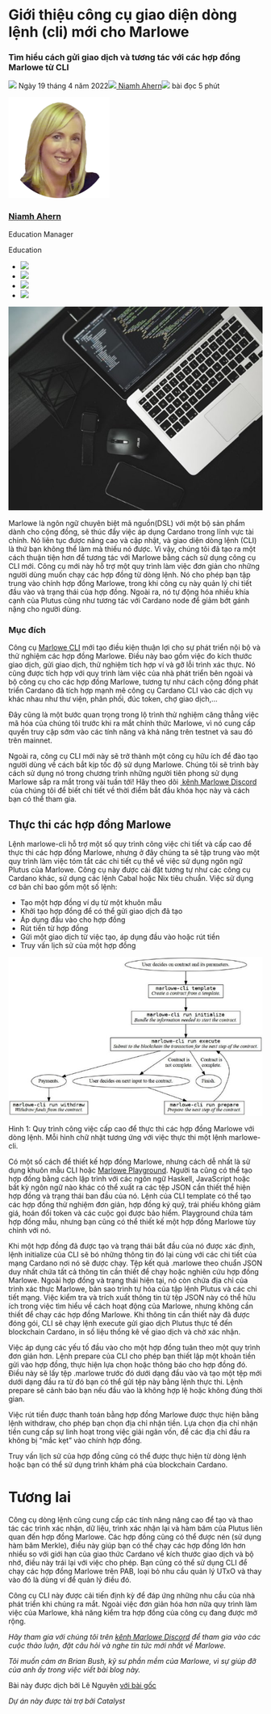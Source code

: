 # Giới thiệu công cụ giao diện dòng lệnh (cli) mới cho Marlowe

### **Tìm hiểu cách gửi giao dịch và tương tác với các hợp đồng Marlowe từ CLI**

![](img/2022-04-19-introducing-the-new-command-line-interface-tool-for-marlowe.002.png) Ngày 19 tháng 4 năm 2022![](img/2022-04-19-introducing-the-new-command-line-interface-tool-for-marlowe.002.png)[ Niamh Ahern](/en/blog/authors/niamh-ahern/page-1/)![](img/2022-04-19-introducing-the-new-command-line-interface-tool-for-marlowe.003.png) bài đọc 5 phút

![Niamh Ahern](img/2022-04-19-introducing-the-new-command-line-interface-tool-for-marlowe.004.png)[](/en/blog/authors/niamh-ahern/page-1/)

### [**Niamh Ahern**](/en/blog/authors/niamh-ahern/page-1/)

Education Manager

Education

- ![](img/2022-04-19-introducing-the-new-command-line-interface-tool-for-marlowe.005.png)[](mailto:niamh.ahern@iohk.io "Email")
- ![](img/2022-04-19-introducing-the-new-command-line-interface-tool-for-marlowe.006.png)[](https://www.linkedin.com/in/niamh-ahern-67849949/ "LinkedIn")
- ![](img/2022-04-19-introducing-the-new-command-line-interface-tool-for-marlowe.007.png)[](https://twitter.com/nahern_iohk?lang=en "Twitter")
- ![](img/2022-04-19-introducing-the-new-command-line-interface-tool-for-marlowe.008.png)[](https://github.com/nahern "GitHub")

![Giới thiệu công cụ giao diện dòng lệnh mới cho Marlowe](img/2022-04-19-introducing-the-new-command-line-interface-tool-for-marlowe.009.jpeg)

Marlowe là ngôn ngữ chuyên biệt mã nguồn(DSL) với một bộ sản phẩm dành cho cộng đồng, sẽ thúc đẩy việc áp dụng Cardano trong lĩnh vực tài chính. Nó liên tục được nâng cao và cập nhật, và giao diện dòng lệnh (CLI) là thứ bạn không thể làm mà thiếu nó được. Vì vậy, chúng tôi đã tạo ra một cách thuận tiện hơn để tương tác với Marlowe bằng cách sử dụng công cụ CLI mới. Công cụ mới này hỗ trợ một quy trình làm việc đơn giản cho những người dùng muốn chạy các hợp đồng từ dòng lệnh. Nó cho phép bạn tập trung vào chính hợp đồng Marlowe, trong khi công cụ này quản lý chi tiết đầu vào và trạng thái của hợp đồng. Ngoài ra, nó tự động hóa nhiều khía cạnh của Plutus cũng như tương tác với Cardano node để giảm bớt gánh nặng cho người dùng.

### **Mục đích**

Công cụ [Marlowe CLI](https://github.com/input-output-hk/marlowe-cardano/blob/cli-blog-april2022/marlowe-cli/ReadMe.md) mới tạo điều kiện thuận lợi cho sự phát triển nội bộ và thử nghiệm các hợp đồng Marlowe. Điều này bao gồm việc đo kích thước giao dịch, gửi giao dịch, thử nghiệm tích hợp ví và gỡ lỗi trình xác thực. Nó cũng được tích hợp với quy trình làm việc của nhà phát triển bên ngoài và bộ công cụ cho các hợp đồng Marlowe, tương tự như cách cộng đồng phát triển Cardano đã tích hợp mạnh mẽ công cụ Cardano CLI vào các dịch vụ khác nhau như thư viện, phân phối, đúc token, chợ giao dịch,…

Đây cũng là một bước quan trọng trong lộ trình thử nghiệm căng thẳng việc  mã hóa của chúng tôi trước khi ra mắt chính thức Marlowe, vì nó cung cấp quyền truy cập sớm vào các tính năng và khả năng trên testnet và sau đó trên mainnet.

Ngoài ra, công cụ CLI mới này sẽ trở thành một công cụ hữu ích để đào tạo người dùng về cách bắt kịp tốc độ sử dụng Marlowe. Chúng tôi sẽ trình bày cách sử dụng nó trong chương trình những người tiên phong sử dụng Marlowe sắp ra mắt trong vài tuần tới! Hãy theo dõi [ kênh Marlowe Discord](https://discord.com/channels/826816523368005654/936295815926927390/936316494042779698)  của chúng tôi để biết chi tiết về thời điểm bắt đầu khóa học này và cách bạn có thể tham gia.

## **Thực thi các hợp đồng Marlowe**

Lệnh marlowe-cli hỗ trợ một số quy trình công việc chi tiết và cấp cao để thực thi các hợp đồng Marlowe, nhưng ở đây chúng ta sẽ tập trung vào một quy trình làm việc tóm tắt các chi tiết cụ thể về việc sử dụng ngôn ngữ Plutus của Marlowe. Công cụ này được cài đặt tương tự như các công cụ Cardano khác, sử dụng các lệnh Cabal hoặc Nix tiêu chuẩn. Việc sử dụng cơ bản chỉ bao gồm một số lệnh:

- Tạo một hợp đồng ví dụ từ một khuôn mẫu
- Khởi tạo hợp đồng để có thể gửi giao dịch đã tạo
-  Áp dụng đầu vào cho hợp đồng
- Rút tiền từ hợp đồng
- Gửi một giao dịch từ việc tạo, áp dụng đầu vào hoặc rút tiền
- Truy vấn lịch sử của một hợp đồng

![](img/2022-04-19-introducing-the-new-command-line-interface-tool-for-marlowe.010.jpeg)

Hình 1: Quy trình công việc cấp cao để thực thi các hợp đồng Marlowe với dòng lệnh. Mỗi hình chữ nhật tương ứng với việc thực thi một lệnh marlowe-cli.

Có một số cách để thiết kế hợp đồng Marlowe, nhưng cách dễ nhất là sử dụng khuôn mẫu CLI hoặc [Marlowe Playground](https://iohk.io/en/blog/posts/2022/03/04/diving-deeper-into-the-marlowe-playground/). Người ta cũng có thể tạo hợp đồng bằng cách lập trình với các ngôn ngữ Haskell, JavaScript hoặc bất kỳ ngôn ngữ nào khác có thể xuất ra các tệp JSON cần thiết thể hiện hợp đồng và trạng thái ban đầu của nó. Lệnh của CLI template có thể tạo các hợp đồng thử nghiệm đơn giản, hợp đồng ký quỹ, trái phiếu không giảm giá, hoán đổi token và các cuộc gọi được bảo hiểm. Playground chứa tám hợp đồng mẫu, nhưng bạn cũng có thể thiết kế một hợp đồng Marlowe tùy chỉnh với nó.

Khi một hợp đồng đã được tạo và trạng thái bắt đầu của nó được xác định, lệnh initialize của CLI sẽ bó những thông tin đó lại cùng với các chi tiết của mạng Cardano nơi nó sẽ được chạy. Tệp kết quả .marlowe theo chuẩn JSON duy nhất chứa tất cả thông tin cần thiết để chạy hoặc nghiên cứu hợp đồng Marlowe. Ngoài hợp đồng và trạng thái hiện tại, nó còn chứa địa chỉ của trình xác thực Marlowe, bản sao trình tự hóa của tập lệnh Plutus và các chi tiết mạng. Việc kiểm tra và trích xuất thông tin từ tệp JSON này có thể hữu ích trong việc tìm hiểu về cách hoạt động của Marlowe, nhưng không cần thiết để chạy các hợp đồng Marlowe. Khi thông tin cần thiết này đã được đóng gói, CLI sẽ chạy lệnh execute gửi giao dịch Plutus thực tế đến blockchain Cardano, in số liệu thống kê về giao dịch và chờ xác nhận.

Việc áp dụng các yếu tố đầu vào cho một hợp đồng tuân theo một quy trình đơn giản hơn. Lệnh prepare của CLI cho phép bạn thiết lập một khoản tiền gửi vào hợp đồng, thực hiện lựa chọn hoặc thông báo cho hợp đồng đó. Điều này sẽ lấy tệp .marlowe trước đó dưới dạng đầu vào và tạo một tệp mới dưới dạng đầu ra từ đó bạn có thể gửi tệp này bằng lệnh thực thi. Lệnh prepare sẽ cảnh báo bạn nếu đầu vào là không hợp lệ hoặc không đúng thời gian.

Việc rút tiền được thanh toán bằng hợp đồng Marlowe được thực hiện bằng lệnh withdraw, cho phép bạn chọn địa chỉ nhận tiền. Lựa chọn địa chỉ nhận tiền cung cấp sự linh hoạt trong việc giải ngân vốn, để các địa chỉ đầu ra không bị “mắc kẹt” vào chính hợp đồng.

Truy vấn lịch sử của hợp đồng cũng có thể được thực hiện từ dòng lệnh hoặc bạn có thể sử dụng trình khám phá của blockchain Cardano.

# **Tương lai**

Công cụ dòng lệnh cũng cung cấp các tính năng nâng cao để tạo và thao tác các trình xác nhận, dữ liệu, trình xác nhận lại và hàm băm của Plutus liên quan đến hợp đồng Marlowe. Các hợp đồng cũng có thể được nén (sử dụng hàm băm Merkle), điều này giúp bạn có thể chạy các hợp đồng lớn hơn nhiều so với giới hạn của giao thức Cardano về kích thước giao dịch và bộ nhớ, điều này trái lại với việc cho phép. Bạn cũng có thể sử dụng CLI để chạy các hợp đồng Marlowe trên PAB, loại bỏ nhu cầu quản lý UTxO và thay vào đó là dùng ví  để quản lý điều đó.

Công cụ CLI này được cải tiến định kỳ để đáp ứng những nhu cầu của nhà phát triển khi chúng ra mắt. Ngoài việc đơn giản hóa hơn nữa quy trình làm việc của Marlowe, khả năng kiểm tra hợp đồng của công cụ đang được mở rộng.

*Hãy tham gia với chúng tôi trên [kênh Marlowe Discord](https://discord.com/channels/826816523368005654/936295815926927390/936316494042779698) để tham gia vào các cuộc thảo luận, đặt câu hỏi và nghe tin tức mới nhất về Marlowe.*

*Tôi muốn cảm ơn Brian Bush, kỹ sư phần mềm của Marlowe, vì sự giúp đỡ của anh ấy trong việc viết bài blog này.*

Bài này được dịch bởi Lê Nguyên [với bài gốc](https://iohk.io/en/blog/posts/2022/04/19/introducing-the-new-command-line-interface-tool-for-marlowe/)

*Dự án này được tài trợ bởi Catalyst*
